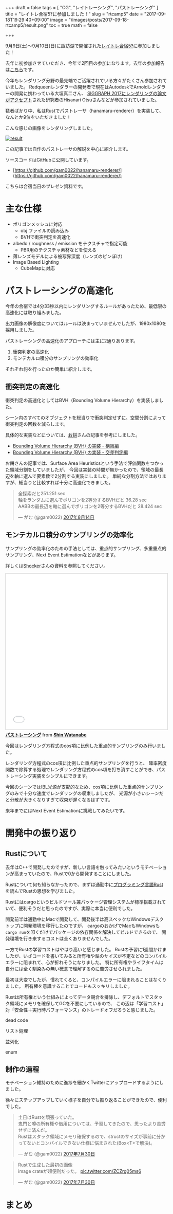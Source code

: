 +++
draft = false
tags = [
  "CG", "レイトレーシング", "パストレーシング"
]
title = "レイトレ合宿5‽に参加しました！"
slug = "rtcamp5"
date = "2017-09-18T19:29:40+09:00"
image = "/images/posts/2017-09-18-rtcamp5/result.png"
toc = true
math = false

+++

9月9日(土)～9月10日(日)に諏訪湖で開催された[レイトレ合宿5‽](https://sites.google.com/site/raytracingcamp5/)に参加しました！

去年に初参加させていただき、今年で2回目の参加になります。去年の参加報告は[こちら](http://gam0022.hatenablog.com/entry/raytracingcamp4)です。

今年もレンダリング分野の最先端でご活躍されている方々がたくさん参加されていました。
Redqueenレンダラーの開発者で現在はAutodeskでArnoldレンダラーの開発に携わっている大垣真二さん、
[SIGGRAPH 2017にレンダリングの論文がアクセプト](http://lightmetrica.org/h-otsu/project/inverse/)された研究者のHisanari Otsuさんなどが参加されていました。

猛者ばかり中、私はRustでパストレーサ（hanamaru-renderer）を実装して、なんとか9位をいただきました！

こんな感じの画像をレンダリングしました。

[![result](/images/posts/2017-09-18-rtcamp5/result.png)](/images/posts/2017-09-18-rtcamp5/result.png)

この記事では自作のパストレーサの解説を中心に紹介します。

ソースコードはGitHubに公開しています。

- [https://github.com/gam0022/hanamaru-renderer/](https://github.com/gam0022/hanamaru-renderer/)

こちらは合宿当日のプレゼン資料です。

<script async class="speakerdeck-embed" data-slide="1" data-id="6159e679b62d4d87a718fdf97efe5ed8" data-ratio="1.77777777777778" src="//speakerdeck.com/assets/embed.js"></script>

# 主な仕様

- ポリゴンメッシュに対応
    - obj ファイルの読み込み
    - BVHで衝突判定を高速化
- albedo / roughness / emission をテクスチャで指定可能
    - PBR用のテクスチャ素材などを使える
- 薄レンズモデルによる被写界深度（レンズのピンぼけ）
- Image Based Lighting
    - CubeMapに対応

# パストレーシングの高速化

今年の合宿では4分33秒以内にレンダリングするルールがあったため、最低限の高速化には取り組みました。

出力画像の解像度についてはルールは決まっていませんでしたが、1980x1080を採用しました。

パストレーシングの高速化のアプローチには主に2通りあります。

1. 衝突判定の高速化
2. モンテカルロ積分のサンプリングの効率化

それぞれ何を行ったのか簡単に紹介します。

## 衝突判定の高速化

衝突判定の高速化としてはBVH（Bounding Volume Hierarchy）を実装しました。

シーン内のすべてのオブジェクトを総当りで衝突判定せずに、空間分割によって衝突判定の回数を減らします。

具体的な実装などについては、[お餅](https://twitter.com/omochi64)さんの記事を参考にしました。

- [Bounding Volume Hierarchy (BVH) の実装 - 構築編](http://qiita.com/omochi64/items/9336f57118ba918f82ec)
- [Bounding Volume Hierarchy (BVH) の実装 - 交差判定編](http://qiita.com/omochi64/items/c2bbe92d707b280896fd)

お餅さんの記事では、Surface Area Heuristicsという手法で評価関数をつかった領域分割をしていましたが、
今回は実装の時間が無かったので、領域の最長辺を軸に選んで要素数で2分割する実装にしました。
単純な分割方法ではありますが、総当りと比較すれば十分に高速化できました。

<blockquote class="twitter-tweet" data-lang="ja"><p lang="ja" dir="ltr">全探索だと251.251 sec<br>軸をランダムに選んでポリゴンを2等分するBVHだと 36.28 sec<br>AABBの最長辺を軸に選んでポリゴンを2等分するBVHだと 28.424 sec</p>&mdash; がむ (@gam0022) <a href="https://twitter.com/gam0022/status/896963950947975168">2017年8月14日</a></blockquote>
<script async src="//platform.twitter.com/widgets.js" charset="utf-8"></script>

## モンテカルロ積分のサンプリングの効率化

サンプリングの効率化のための手法としては、重点的サンプリング、多重重点的サンプリング、Next Event Estimationなどがあります。

詳しくは[Shocker](https://twitter.com/Shocker_0x15)さんの資料を参照してください。

<iframe src="//www.slideshare.net/slideshow/embed_code/key/aoZ5RhsL8f6NPC" width="595" height="485" frameborder="0" marginwidth="0" marginheight="0" scrolling="no" style="border:1px solid #CCC; border-width:1px; margin-bottom:5px; max-width: 100%;" allowfullscreen> </iframe> <div style="margin-bottom:5px"> <strong> <a href="//www.slideshare.net/shocker_0x15/ss-52688052" title="パストレーシング" target="\_blank">パストレーシング</a> </strong> from <strong><a href="https://www.slideshare.net/shocker_0x15" target="\_blank">Shin Watanabe</a></strong> </div>

今回はレンダリング方程式のcos項に比例した重点的サンプリングのみ行いました。

レンダリング方程式のcos項に比例した重点的サンプリングを行うと、
確率密度関数で除算する処理でレンダリング方程式のcos項を打ち消すことができ、パストレーシング実装をシンプルにできます。

今回のシーンではIBL光源が支配的なため、cos項に比例した重点的サンプリングのみで十分な速度でレンダリングの収束しましたが、
光源が小さいシーンだと分散が大きくなりすぎて収束が遅くなるはずです。

来年までにはNext Event Estimationに挑戦してみたいです。

# 開発中の振り返り

## Rustについて

去年はC++で開発したのですが、新しい言語を触ってみたいというモチベーションが高まっていたので、Rustで0から開発することにしました。

Rustについて何も知らなかったので、まずは通勤中に[プログラミング言語Rust](https://rust-lang-ja.github.io/the-rust-programming-language-ja/1.6/book/README.html)を読んでRustの思想を学びました。

Rustにはcargoというビルドツール兼パッケージ管理システムが標準搭載されていて、便利そうだと思ったのですが、実際に本当に便利でした。

開発前半は通勤中にMacで開発して、開発後半は高スペックなWindowsデスクトップに開発環境を移行したのですが、
cargoのおかげでMacもWindowsも `cargo run`を叩くだけでパッケージの依存関係を解決してビルドできるので、
開発環境を行き来するコストは全くありませんでした。

一方でRustの学習コストはやはり高いと感じました。
Rustの予習に1週間かけましたが、いざコードを書いてみると所有権や型のサイズが不定などのコンパイルエラーに阻まれて、心が折れそうになりました。
特に所有権やライフタイムは自分には全く馴染みの無い概念で理解するのに苦労させられました。

最初は大変でしたが、慣れてくると、コンパイルエラーに阻まれることはなくりました。
所有権を意識することでコードもスッキリしました。

Rustは所有権という仕組みによってデータ競合を排除し、デフォルトでスタック領域にメモリを確保してGCを不要にしているので、
この辺は「学習コスト」対「安全性＋実行時パフォーマンス」のトレードオフだろうと感じました。

dead code

リスト処理

並列化

enum

## 制作の過程

モチベーション維持のために進捗を細かくTwitterにアップロードするようにしました。

徐々にステップアップしていく様子を自分でも振り返ることができたので、便利でした。

<blockquote class="twitter-tweet" data-lang="ja"><p lang="ja" dir="ltr">土日はRustを頑張っていた。<br>鬼門と噂の所有権や借用については、予習してきたので、思ったより苦労せずに済んだ。<br>Rustはスタック領域にメモリ確保するので、structのサイズが事前に分かってないとコンパイルできない仕様に悩まされた(Box&lt;T&gt;で解決)。</p>&mdash; がむ (@gam0022) <a href="https://twitter.com/gam0022/status/891665053644054529">2017年7月30日</a></blockquote>
<script async src="//platform.twitter.com/widgets.js" charset="utf-8"></script>

<blockquote class="twitter-tweet" data-conversation="none" data-lang="ja"><p lang="ja" dir="ltr">Rustで生成した最初の画像<br>image crateが超便利だった。 <a href="https://t.co/ZCZrg05ms6">pic.twitter.com/ZCZrg05ms6</a></p>&mdash; がむ (@gam0022) <a href="https://twitter.com/gam0022/status/891665290659889153">2017年7月30日</a></blockquote>
<script async src="//platform.twitter.com/widgets.js" charset="utf-8"></script>

# まとめ
